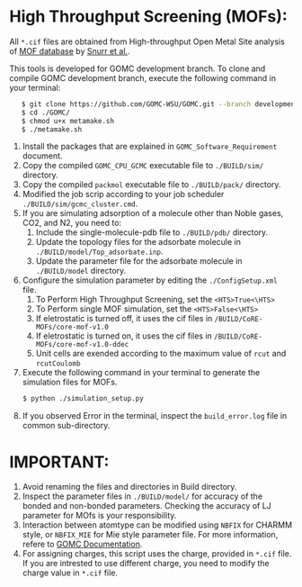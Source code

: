 # High Throughput Screening (MOFs):
All `*.cif` files are obtained from High-throughput Open Metal Site analysis of [MOF database](http://gregchung.github.io/CoRE-MOFs/) by [Snurr et al.](https://pubs.acs.org/doi/abs/10.1021/cm502594j).

This tools is developed for GOMC development branch. To clone and compile GOMC development branch,
execute the following command in your terminal:

```bash
   $ git clone https://github.com/GOMC-WSU/GOMC.git --branch development --single-branch
   $ cd ./GOMC/
   $ chmod u+x metamake.sh
   $ ./metamake.sh
```

1. Install the packages that are explained in `GOMC_Software_Requirement` document.
2. Copy the compiled `GOMC_CPU_GCMC` executable file to `./BUILD/sim/` directory.
3. Copy the compiled `packmol` executable file to `./BUILD/pack/` directory.
4. Modified the job scrip according to your job scheduler `./BUILD/sim/gcmc_cluster.cmd`.
5. If you are simulating adsorption of a molecule other than Noble gases, CO2, and N2, you need to:
    1. Include the single-molecule-pdb file to `./BUILD/pdb/` directory.
    2. Update the topology files for the adsorbate molecule in `./BUILD/model/Top_adsorbate.inp`.
    3. Update the parameter file for the adsorbate molecule in `./BUILD/model` directory.
6. Configure the simulation parameter by editing the `./ConfigSetup.xml` file.
    1. To Perform High Throughput Screening, set the `<HTS>True<\HTS>`
    2. To Perform single MOF simulation, set the `<HTS>False<\HTS>`
    3. If eletrostatic is turned off, it uses the cif files in `/BUILD/CoRE-MOFs/core-mof-v1.0`
    4. If eletrostatic is turned on, it uses the cif files in `/BUILD/CoRE-MOFs/core-mof-v1.0-ddec` 
    5. Unit cells are exended according to the maximum value of `rcut` and `rcutCoulomb`
7. Execute the following command in your terminal to generate the simulation files for MOFs. 
   ```bash
   $ python ./simulation_setup.py
   ```
8. If you observed Error in the terminal, inspect the `build_error.log` file in common sub-directory.


# IMPORTANT:
1. Avoid renaming the files and directories in Build directory.
2. Inspect the parameter files in `./BUILD/model/` for accuracy of the bonded and non-bonded parameters. Checking the accuracy of LJ parameter for MOfs is your responsibility.
3. Interaction between atomtype can be modified using  `NBFIX` for CHARMM style, or `NBFIX_MIE` for Mie style parameter file. For more information, refere to [GOMC Documentation](http://gomc.eng.wayne.edu/manual/input_file.html#nbfix "GOMC non-bonded").
4. For assigning charges, this script uses the charge, provided in `*.cif` file. If you are intrested to use       different charge, you need to modify the charge value in `*.cif` file.
